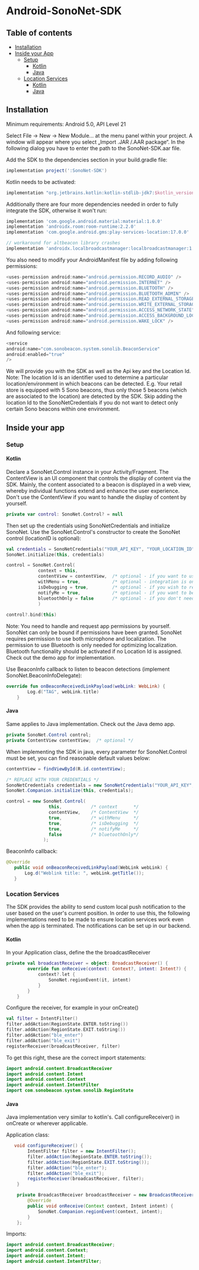 # Android-SonoNet-SDK

## Table of contents
- [Installation](#installation)
- [Inside your App](#inside-your-app)
	- [Setup](#setup)
		- [Kotlin](#kotlin)
		- [Java](#java)
	- [Location Services](#location-services)
		- [Kotlin](#kotlin)
		- [Java](#java)

## Installation

Minimum requirements: Android 5.0, API Level 21

Select File -> New -> New Module... at the menu panel within your project. A window will appear where you select „Import .JAR /.AAR package“. In the following dialog you have to enter the path to the SonoNet-SDK.aar file.

Add the SDK to the dependencies section in your build.gradle file:

```gradle
implementation project(':SonoNet-SDK')
```

Kotlin needs to be activated:

```gradle
implementation "org.jetbrains.kotlin:kotlin-stdlib-jdk7:$kotlin_version"
```

Additionally there are four more dependencies needed in order to fully integrate the SDK, otherwise it won't run:

```gradle
implementation 'com.google.android.material:material:1.0.0'
implementation 'androidx.room:room-runtime:2.2.0'
implementation 'com.google.android.gms:play-services-location:17.0.0'

// workaround for altbeacon library crashes
implementation 'androidx.localbroadcastmanager:localbroadcastmanager:1.0.0'
```

You also need to modify your AndroidManifest file by adding following permissions:

```gradle
<uses-permission android:name="android.permission.RECORD_AUDIO" />
<uses-permission android:name="android.permission.INTERNET" />
<uses-permission android:name="android.permission.BLUETOOTH" />
<uses-permission android:name="android.permission.BLUETOOTH_ADMIN" />
<uses-permission android:name="android.permission.READ_EXTERNAL_STORAGE" />
<uses-permission android:name="android.permission.WRITE_EXTERNAL_STORAGE" />
<uses-permission android:name="android.permission.ACCESS_NETWORK_STATE" />
<uses-permission android:name="android.permission.ACCESS_BACKGROUND_LOCATION" />
<uses-permission android:name="android.permission.WAKE_LOCK" />
```

And following service:

```gradle
<service 
android:name="com.sonobeacon.system.sonolib.BeaconService"
android:enabled="true"
/>
```
  

We will provide you with the SDK as well as the Api key and the Location Id.
Note: The location Id is an identifier used to determine a particular location/environment in which beacons can be detected.
E.g. Your retail store is equipped with 5 Sono beacons, thus only those 5 beacons (which are associated to the location) are detected by the SDK. Skip adding the location Id to the SonoNetCredentials if you do not want to detect only certain Sono beacons within one environment.

## Inside your app

### Setup

#### Kotlin

Declare a SonoNet.Control instance in your Activity/Fragment. The ContentView is an UI component that controls the display of content via the SDK. Mainly, the content associated to a beacon is displayed in a web view, whereby individual functions extend and enhance the user experience.
Don't use the ContentView if you want to handle the display of content by yourself.

```kotlin
private var control: SonoNet.Control? = null  
```

Then set up the credentials using SonoNetCredentials and initialize SonoNet. Use the SonoNet.Control's constructor to create the SonoNet control (locationID is optional):

```kotlin
val credentials = SonoNetCredentials("YOUR_API_KEY", "YOUR_LOCATION_ID")
SonoNet.initialize(this, credentials)

control = SonoNet.Control(
			context = this,			
            contentView = contentView,	/* optional - if you want to use the app's built-in webview to show content */
            withMenu = true,			/* optional - integration is only possible in conjunction with contentView */
            isDebugging = true,			/* optional - if you wish to receive detailed debugging messages */
            notifyMe = true,			/* optional - if you want to be notified when you enter predefined geographical regions */
            bluetoothOnly = false		/* optional - if you don't need beacon detection via microphone, defaults to false */
            )
            
control?.bind(this)
```

Note: You need to handle and request app permissions by yourself. SonoNet can only be bound if permissions have been granted.
SonoNet requires permission to use both microphone and localization.
The permission to use Bluetooth is only needed for optimizing localization. Bluetooth functionality should be activated if no Location Id is assigned.
Check out the demo app for implementation.

Use BeaconInfo callback to listen to beacon detections (implement SonoNet.BeaconInfoDelegate):

```kotlin
override fun onBeaconReceivedLinkPayload(webLink: WebLink) {
        Log.d("TAG", webLink.title)
    }
```

#### Java

Same applies to Java implementation. Check out the Java demo app.

```java
private SonoNet.Control control;
private ContentView contentView;  /* optional */
```

When implementing the SDK in java, every parameter for SonoNet.Control must be set, you can find reasonable default values below: 

```java
contentView = findViewById(R.id.contentView);

/* REPLACE WITH YOUR CREDENTIALS */
SonoNetCredentials credentials = new SonoNetCredentials("YOUR_API_KEY", "YOUR_LOCATION_ID"); 
SonoNet.Companion.initialize(this, credentials);

control = new SonoNet.Control(
				this,			/* context 		*/
				contentView,	/* ContentView 	*/
				true,			/* withMenu		*/
				true,			/* isDebugging	*/
				true,			/* notifyMe		*/
				false			/* bluetoothOnly*/
              );
```

BeaconInfo callback:

```java
@Override
   public void onBeaconReceivedLinkPayload(WebLink webLink) {
       Log.d("Weblink title: ", webLink.getTitle());
   }
```

### Location Services

The SDK provides the ability to send custom local push notification to the user based on the user's current position. In order to use this, the following implementations need to be made to ensure location services work even when the app is terminated. The notifications can be set up in our backend.

#### Kotlin

In your Application class, define the the broadcastReceiver


```kotlin
private val broadcastReceiver = object: BroadcastReceiver() {
        override fun onReceive(context: Context?, intent: Intent?) {
            context?.let {
                SonoNet.regionEvent(it, intent)
            }
        }
    }
```
Configure the receiver, for example in your onCreate()
```kotlin
val filter = IntentFilter()
filter.addAction(RegionState.ENTER.toString())
filter.addAction(RegionState.EXIT.toString())
filter.addAction("ble_enter")
filter.addAction("ble_exit")
registerReceiver(broadcastReceiver, filter)
```

To get this right, these are the correct import statements:
```kotlin
import android.content.BroadcastReceiver
import android.content.Intent
import android.content.Context
import android.content.IntentFilter
import com.sonobeacon.system.sonolib.RegionState
```

#### Java

Java implementation very similar to kotlin's. Call configureReceiver() in onCreate or wherever applicable.

Application class:

```java
   void configureReceiver() {
        IntentFilter filter = new IntentFilter();
        filter.addAction(RegionState.ENTER.toString());
        filter.addAction(RegionState.EXIT.toString());
        filter.addAction("ble_enter");
        filter.addAction("ble_exit");
        registerReceiver(broadcastReceiver, filter);
    }

    private BroadcastReceiver broadcastReceiver = new BroadcastReceiver() {
        @Override
        public void onReceive(Context context, Intent intent) {
            SonoNet.Companion.regionEvent(context, intent);
        }
    };
```

Imports:
```java
import android.content.BroadcastReceiver;
import android.content.Context;
import android.content.Intent;
import android.content.IntentFilter;
```
